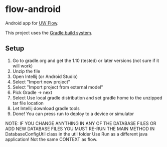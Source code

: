 flow-android
============

Android app for [UW Flow](https://uwflow.com).

This project uses the [Gradle build system](http://www.gradle.org).

## Setup

1. Go to gradle.org and get the 1.10 (tested) or later versions (not sure if it will work)
1. Unzip the file
1. Open Intellij (or Android Studio)
1. Select "Import new project"
1. Select "Import project from external model"
1. Pick Gradle -> next
1. Select Use local gradle distribution and set gradle home to the unzipped tar file location
1. Let Intellij download gradle tools
1. Done! You can press run to deploy to a device or simulator



NOTE: IF YOU CHANGE ANYTHING IN ANY OF THE DATABASE FILES OR ADD NEW DATABASE FILES
YOU MUST RE-RUN THE MAIN METHOD IN DatabaseConfigUtil class in the util folder
Use Run as a different java application! Not the same CONTEXT as flow.
